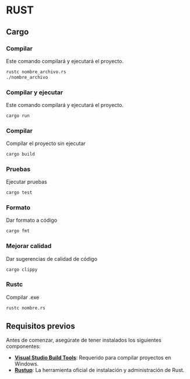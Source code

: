 # RUST

## Cargo
### Compilar
Este comando compilará y ejecutará el proyecto.
```bash
rustc nombre_archivo.rs
./nombre_archivo
```

### Compilar y ejecutar
Este comando compilará y ejecutará el proyecto.
```bash
cargo run
```

### Compilar
Compilar el proyecto sin ejecutar
```bash
cargo build
```

### Pruebas
Ejecutar pruebas
```bash
cargo test
```

### Formato
Dar formato a código
```bash
cargo fmt
```

### Mejorar calidad
Dar sugerencias de calidad de código
```bash
cargo clippy
```

### Rustc
Compilar .exe
```bash
rustc nombre.rs
```

## Requisitos previos
Antes de comenzar, asegúrate de tener instalados los siguientes componentes:

- **[Visual Studio Build Tools](https://visualstudio.microsoft.com/visual-cpp-build-tools/)**: Requerido para compilar proyectos en Windows.
- **[Rustup](https://rustup.rs/)**: La herramienta oficial de instalación y administración de Rust.
